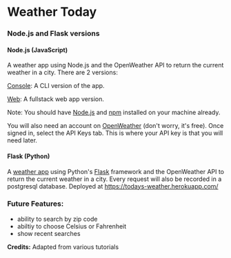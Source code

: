 # Weather Today
### Node.js and Flask versions

#### Node.js (JavaScript)
A weather app using Node.js and the OpenWeather API to return the current weather in a city. There are 2 versions:

[Console](https://github.com/zarkle/weather-today/tree/master/weather-app-console): A CLI version of the app.

[Web](https://github.com/zarkle/weather-today/tree/master/weather-app-web): A fullstack web app version.

Note: You should have [Node.js](https://nodejs.org/en/) and [npm](https://www.npmjs.com/) installed on your machine already.

You will also need an account on [OpenWeather](https://openweathermap.org/api) (don't worry, it's free).  Once signed in, select the API Keys tab. This is where your API key is that you will need later.


#### Flask (Python)
A [weather app](https://github.com/zarkle/weather-today/tree/master/weather-today-flask) using Python's [Flask](http://flask.pocoo.org/) framework and the OpenWeather API to return the current weather in a city. Every request will also be recorded in a postgresql database. Deployed at https://todays-weather.herokuapp.com/


### Future Features:
- ability to search by zip code
- abiltiy to choose Celsius or Fahrenheit
- show recent searches

**Credits:** Adapted from various tutorials
